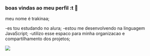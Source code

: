 ### boas vindas ao meu perfil :t 👋

meu nome é trakinaa;

-es  tou estudando no alura;
-estou me desenvolvendo na linguagem JavaScript;
-utilizo esse espaco para minha organizacao e compartilhamento dos projetos;

![](https://tenor.com/pt-BR/view/despicableme2-minions-laugh-boxing-gif-12520377)
